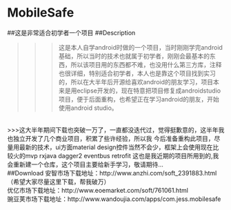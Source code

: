 # MobileSafe
##这是非常适合初学者一个项目
##Description
>>>这是本人自学android时做的一个项目，当时刚刚学完android基础，所以当时的技术也就属于初学者，刚刚会最基本的东西，所以该项目用的东西都不难，也没用什么第三方库，注释也很详细，特别适合初学者，本人也是靠这个项目找到实习的，所以在大半年后开源给喜欢android的朋友学习，项目本来是用eclipse开发的，现在特意把项目修复成androidstudio项目，便于后面重构，也希望正在学习android的朋友，开始使用android studio。<br>
<br>
>>>这大半年期间下载也突破一万了，一直都没迭代过，觉得挺歉意的，这半年我也独立开发了几个商业项目，积累了些许经验，所以我
今后准备重构此项目，尽量用最新的技术，ui方面material design控件当然不会少，框架上会使用现在比较火的mvp rxjava dagger2 
eventbus retrofit 这也是我近期的项目所用到的,我会重新建一个仓库，这个项目主要给新手学习，敬请期待...<br>
##Download
  安智市场下载地址：http://www.anzhi.com/soft_2391883.html （希望大家尽量这里下载，帮我破万）<br>
  优亿市场下载地址：http://www.eoemarket.com/soft/761061.html<br>
  豌豆荚市场下载地址：http://www.wandoujia.com/apps/com.jess.mobilesafe<br>
  
  
